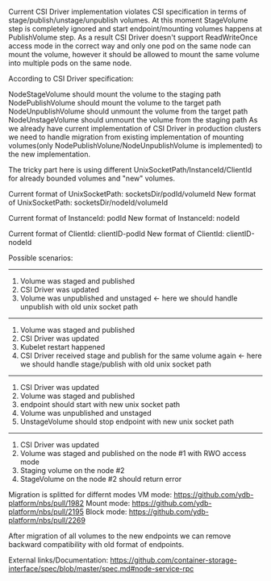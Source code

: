 Current CSI Driver implementation violates CSI specification in terms of stage/publish/unstage/unpublish volumes.
At this moment StageVolume step is completely ignored and start endpoint/mounting volumes happens at PublishVolume step.
As a result CSI Driver doesn't support ReadWriteOnce access mode in the correct way and only one pod on the same node can mount the volume,
however it should be allowed to mount the same volume into multiple pods on the same node.

According to CSI Driver specification:

NodeStageVolume should mount the volume to the staging path
NodePublishVolume should mount the volume to the target path
NodeUnpublishVolume should unmount the volume from the target path
NodeUnstageVolume should unmount the volume from the staging path
As we already have current implementation of CSI Driver in production clusters we need to handle migration
from existing implementation of mounting volumes(only NodePublishVolune/NodeUnpublishVolume is implemented)
to the new implementation.

The tricky part here is using different UnixSocketPath/InstanceId/ClientId
for already bounded volumes and "new" volumes.

Current format of UnixSocketPath: socketsDir/podId/volumeId
New format of UnixSocketPath: socketsDir/nodeId/volumeId

Current format of InstanceId: podId
New format of InstanceId: nodeId

Current format of ClientId: clientID-podId
New format of ClientId: clientID-nodeId

Possible scenarios:

--------
1. Volume was staged and published
2. CSI Driver was updated
3. Volume was unpublished and unstaged <- here we should handle unpublish with old unix socket path
--------
1. Volume was staged and published
2. CSI Driver was updated
3. Kubelet restart happened
4. CSI Driver received stage and publish for the same volume again <- here we should handle stage/publish with old unix socket path
--------
1. CSI Driver was updated
2. Volume was staged and published
3. endpoint should start with new unix socket path
4. Volume was unpublished and unstaged
5. UnstageVolume should stop endpoint with new unix socket path
--------
1. CSI Driver was updated
2. Volume was staged and published on the node #1 with RWO access mode
3. Staging volume on the node #2
4. StageVolume on the node #2 should return error


Migration is splitted for differnt modes
VM mode: https://github.com/ydb-platform/nbs/pull/1982
Mount mode: https://github.com/ydb-platform/nbs/pull/2195
Block mode: https://github.com/ydb-platform/nbs/pull/2269

After migration of all volumes to the new endpoints we can remove backward compatibility
with old format of endpoints.

External links/Documentation:
https://github.com/container-storage-interface/spec/blob/master/spec.md#node-service-rpc
